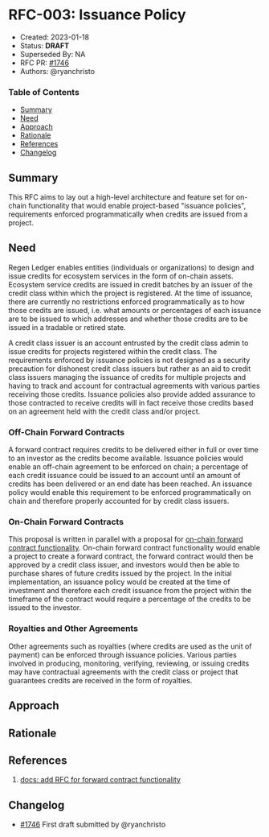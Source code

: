 # RFC-003: Issuance Policy

- Created: 2023-01-18
- Status: __DRAFT__
- Superseded By: NA
- RFC PR: [#1746](https://github.com/regen-network/regen-ledger/pull/1746)
- Authors: @ryanchristo

### Table of Contents

- [Summary](#summary)
- [Need](#need)
- [Approach](#approach)
- [Rationale](#rationale)
- [References](#references)
- [Changelog](#changelog)

## Summary

<!-- Brief explanation of what the RFC attempts to address. -->

This RFC aims to lay out a high-level architecture and feature set for on-chain functionality that would enable project-based "issuance policies", requirements enforced programmatically when credits are issued from a project.

## Need

<!-- What's the identified need? A need should relate to an important and specific opportunity or use case. -->

Regen Ledger enables entities (individuals or organizations) to design and issue credits for ecosystem services in the form of on-chain assets. Ecosystem service credits are issued in credit batches by an issuer of the credit class within which the project is registered. At the time of issuance, there are currently no restrictions enforced programmatically as to how those credits are issued, i.e. what amounts or percentages of each issuance are to be issued to which addresses and whether those credits are to be issued in a tradable or retired state.

A credit class issuer is an account entrusted by the credit class admin to issue credits for projects registered within the credit class. The requirements enforced by issuance policies is not designed as a security precaution for dishonest credit class issuers but rather as an aid to credit class issuers managing the issuance of credits for multiple projects and having to track and account for contractual agreements with various parties receiving those credits. Issuance policies also provide added assurance to those contracted to receive credits will in fact receive those credits based on an agreement held with the credit class and/or project.

### Off-Chain Forward Contracts

A forward contract requires credits to be delivered either in full or over time to an investor as the credits become available. Issuance policies would enable an off-chain agreement to be enforced on chain; a percentage of each credit issuance could be issued to an account until an amount of credits has been delivered or an end date has been reached. An issuance policy would enable this requirement to be enforced programmatically on chain and therefore properly accounted for by credit class issuers.

### On-Chain Forward Contracts

This proposal is written in parallel with a proposal for [on-chain forward contract functionality][1]. On-chain forward contract functionality would enable a project to create a forward contract, the forward contract would then be approved by a credit class issuer, and investors would then be able to purchase shares of future credits issued by the project. In the initial implementation, an issuance policy would be created at the time of investment and therefore each credit issuance from the project within the timeframe of the contract would require a percentage of the credits to be issued to the investor.

### Royalties and Other Agreements

Other agreements such as royalties (where credits are used as the unit of payment) can be enforced through issuance policies. Various parties involved in producing, monitoring, verifying, reviewing, or issuing credits may have contractual agreements with the credit class or project that guarantees credits are received in the form of royalties.

## Approach

<!-- The recommended approach to fulfill the needs presented in the previous section. -->

## Rationale

<!-- Include an overview of what tradeoffs exist when taking this approach, what benefits come from it, and/or what alternatives were considered. -->

## References

1. [docs: add RFC for forward contract functionality][1]

[1]: https://github.com/regen-network/regen-ledger/pull/1474

## Changelog

<!-- An RFC should include a changelog, providing a record of any significant changes. -->

- [#1746](https://github.com/regen-network/regen-ledger/pull/1746) First draft submitted by @ryanchristo

